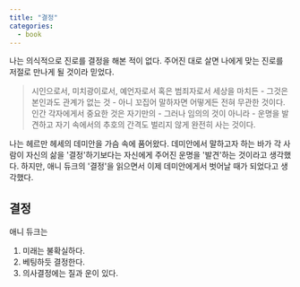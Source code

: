 ```yaml
---
title: "결정"
categories:
  - book
---
```


나는 의식적으로 진로를 결정을 해본 적이 없다. 주어진 대로 살면 나에게 맞는 진로를 저절로 만나게 될 것이라 믿었다.

> 시인으로서, 미치광이로서, 예언자로서 혹은 범죄자로서 세상을 마치든 - 그것은 본인과도 관계가 없는 것 - 아니 꼬집어 말하자면 어떻게든 전혀 무관한 것이다. 인간 각자에게서 중요한 것은 자기만의 - 그러나 임의의 것이 아니라 - 운명을 발견하고 자기 속에서의 추호의 간격도 벌리지 않게 완전히 사는 것이다.<br/>

나는 헤르만 헤세의 데미안을 가슴 속에 품어왔다. 데미안에서 말하고자 하는 바가 각 사람이 자신의 삶을 '결정'하기보다는 자신에게 주어진 운명을 '발견'하는 것이라고 생각했다. 하지만, 애니 듀크의 '결정'을 읽으면서 이제 데미안에게서 벗어날 때가 되었다고 생각했다.


결정
-----
애니 듀크는

1. 미래는 불확실하다.
2. 베팅하듯 결정한다.
3. 의사결정에는 질과 운이 있다.
